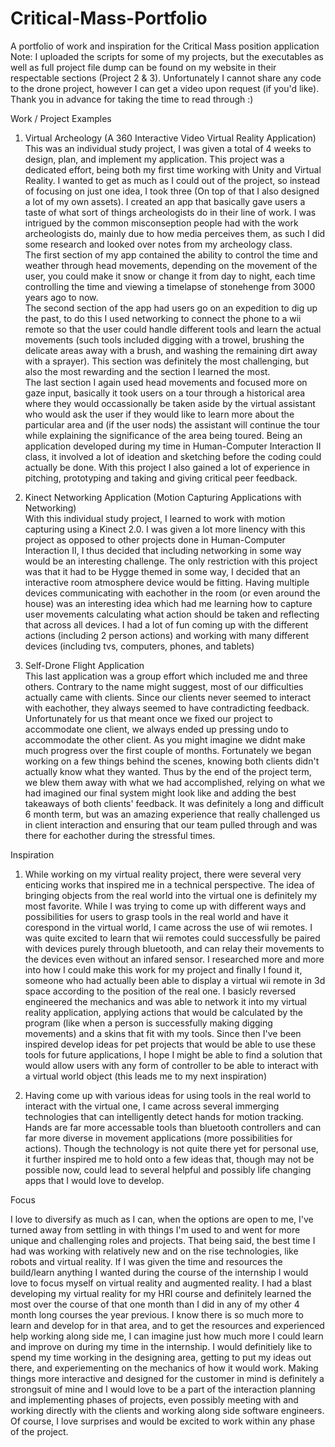 # Critical-Mass-Portfolio
A portfolio of work and inspiration for the Critical Mass position application<br />
Note: I uploaded the scripts for some of my projects, but the executables as well as full project file dump can be found on my website in their respectable sections (Project 2 & 3). Unfortunately I cannot share any code to the drone project, however I can get a video upon request (if you'd like). Thank you in advance for taking the time to read through :)

Work / Project Examples

1. Virtual Archeology (A 360 Interactive Video Virtual Reality Application)<br />
This was an individual study project, I was given a total of 4 weeks to design, plan, and implement my application. This project was a dedicated effort, being both my first time working with Unity and Virtual Reality. I wanted to get as much as I could out of the project, so instead of focusing on just one idea, I took three (On top of that I also designed a lot of my own assets). I created an app that basically gave users a taste of what sort of things archeologists do in their line of work. I was intrigued by the common misconseption people had with the work archeologists do, mainly due to how media perceives them, as such I did some research and looked over notes from my archeology class.<br />
The first section of my app contained the ability to control the time and weather through head movements, depending on the movement of the user, you could make it snow or change it from day to night, each time controlling the time and viewing a timelapse of stonehenge from 3000 years ago to now.<br />
The second section of the app had users go on an expedition to dig up the past, to do this I used networking to connect the phone to a wii remote so that the user could handle different tools and learn the actual movements (such tools included digging with a trowel, brushing the delicate areas away with a brush, and washing the remaining dirt away with a sprayer). This section was definitely the most challenging, but also the most rewarding and the section I learned the most.<br />
The last section I again used head movements and focused more on gaze input, basically it took users on a tour through a historical area where they would occassionally be taken aside by the virtual assistant who would ask the user if they would like to learn more about the particular area and (if the user nods) the assistant will continue the tour while explaining the significance of the area being toured. 
Being an application developed during my time in Human-Computer Interaction II class, it involved a lot of ideation and sketching before the coding could actually be done. With this project I also gained a lot of experience in pitching, prototyping and taking and giving critical peer feedback. 

2. Kinect Networking Application (Motion Capturing Applications with Networking)<br />
With this individual study project, I learned to work with motion capturing using a Kinect 2.0. I was given a lot more linency with this project as opposed to other projects done in Human-Computer Interaction II, I thus decided that including networking in some way would be an interesting challenge. The only restriction with this project was that it had to be Hygge themed in some way, I decided that an interactive room atmosphere device would be fitting. Having multiple devices communicating with eachother in the room (or even around the house) was an interesting idea which had me learning how to capture user movements calculating what action should be taken and reflecting that across all devices. I had a lot of fun coming up with the different actions (including 2 person actions) and working with many different devices (including tvs, computers, phones, and tablets)

3. Self-Drone Flight Application<br />
This last application was a group effort which included me and three others. Contrary to the name might suggest, most of our difficulties actually came with clients. Since our clients never seemed to interact with eachother, they always seemed to have contradicting feedback. Unfortunately for us that meant once we fixed our project to accommodate one client, we always ended up pressing undo to accommodate the other client. As you might imagine we didnt make much progress over the first couple of months. Fortunately we began working on a few things behind the scenes, knowing both clients didn't actually know what they wanted. Thus by the end of the project term, we blew them away with what we had accomplished, relying on what we had imagined our final system might look like and adding the best takeaways of both clients' feedback. It was definitely a long and difficult 6 month term, but was an amazing experience that really challenged us in client interaction and ensuring that our team pulled through and was there for eachother during the stressful times.

Inspiration

1. While working on my virtual reality project, there were several very enticing works that inspired me in a technical perspective. The idea of bringing objects from the real world into the virtual one is definitely my most favorite. While I was trying to come up with different ways and possibilities for users to grasp tools in the real world and have it corespond in the virtual world, I came across the use of wii remotes. I was quite excited to learn that wii remotes could successfully be paired with devices purely through bluetooth, and can relay their movements to the devices even without an infared sensor. I researched more and more into how I could make this work for my project and finally I found it, someone who had actually been able to display a virtual wii remote in 3d space according to the position of the real one. I basicly reversed engineered the mechanics and was able to network it into my virtual reality application, applying actions that would be calculated by the program (like when a person is successfully making digging movements) and a skins that fit with my tools. Since then I've been inspired develop ideas for pet projects that would be able to use these tools for future applications, I hope I might be able to find a solution that would allow users with any form of controller to be able to interact with a virtual world object (this leads me to my next inspiration)

2. Having come up with various ideas for using tools in the real world to interact with the virtual one, I came across several immerging technologies that can intelligently detect hands for motion tracking. Hands are far more accessable tools than bluetooth controllers and can far more diverse in movement applications (more possibilities for actions). Though the technology is not quite there yet for personal use, it further inspired me to hold onto a few ideas that, though may not be possible now, could lead to several helpful and possibly life changing apps that I would love to develop. 
 
Focus

I love to diversify as much as I can, when the options are open to me, I've turned away from settling in with things I'm used to and went for more unique and challenging roles and projects. That being said, the best time I had was working with relatively new and on the rise technologies, like robots and virtual reality. If I was given the time and resources the build/learn anything I wanted during the course of the internship I would love to focus myself on virtual reality and augmented reality. I had a blast developing my virtual reality for my HRI course and definitely learned the most over the course of that one month than I did in any of my other 4 month long courses the year previous. I know there is so much more to learn and develop for in that area, and to get the resources and experienced help working along side me, I can imagine just how much more I could learn and improve on during my time in the internship. I would definitiely like to spend my time working in the designing area, getting to put my ideas out there, and experiementing on the mechanics of how it would work. Making things more interactive and designed for the customer in mind is definitely a strongsuit of mine and I would love to be a part of the interaction planning and implementing phases of projects, even possibly meeting with and working directly with the clients and working along side software engineers. Of course, I love surprises and would be excited to work within any phase of the project.
